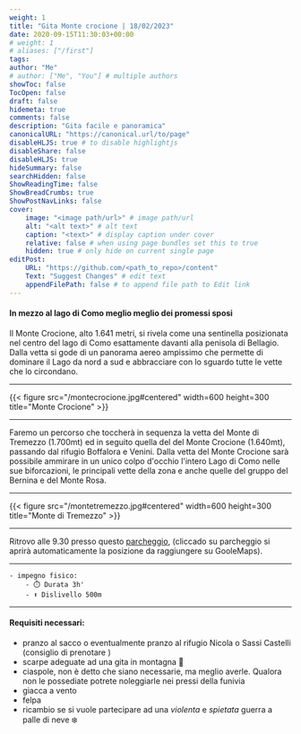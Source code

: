 ```yaml
---
weight: 1
title: "Gita Monte crocione | 18/02/2023"
date: 2020-09-15T11:30:03+00:00
# weight: 1
# aliases: ["/first"]
tags: 
author: "Me"
# author: ["Me", "You"] # multiple authors
showToc: false
TocOpen: false
draft: false
hidemeta: true
comments: false
description: "Gita facile e panoramica"
canonicalURL: "https://canonical.url/to/page"
disableHLJS: true # to disable highlightjs
disableShare: false
disableHLJS: true
hideSummary: false
searchHidden: false
ShowReadingTime: false
ShowBreadCrumbs: true
ShowPostNavLinks: false 
cover:
    image: "<image path/url>" # image path/url
    alt: "<alt text>" # alt text
    caption: "<text>" # display caption under cover
    relative: false # when using page bundles set this to true
    hidden: true # only hide on current single page
editPost:
    URL: "https://github.com/<path_to_repo>/content"
    Text: "Suggest Changes" # edit text
    appendFilePath: false # to append file path to Edit link
---
```




#### In mezzo al lago di Como meglio meglio dei promessi sposi 

<!--more--> 

Il Monte Crocione, alto 1.641 metri, si rivela come una sentinella posizionata nel centro del lago di Como esattamente davanti alla penisola di Bellagio. Dalla vetta si gode di un panorama aereo ampissimo che permette di dominare il Lago da nord a sud e abbracciare con lo sguardo tutte le vette che lo circondano.

---

{{< figure src="/montecrocione.jpg#centered" width=600 height=300 title="Monte Crocione" >}}

---
Faremo un percorso che toccherà in sequenza la vetta del Monte di Tremezzo (1.700mt) ed in seguito quella del del Monte Crocione (1.640mt), passando dal rifugio Boffalora e Venini. Dalla vetta del Monte Crocione sarà possibile ammirare in un unico colpo d'occhio l'intero Lago di Como nelle sue biforcazioni, le principali vette della zona e anche quelle del gruppo del Bernina e del Monte Rosa.

---

{{< figure src="/montetremezzo.jpg#centered" width=600 height=300 title="Monte di Tremezzo" >}}

---

Ritrovo alle 9.30 presso questo [parcheggio](https://goo.gl/maps/xJxCTkQrwWsMoUVv5), (cliccado su parcheggio si aprirà automaticamente la posizione da raggiungere su GooleMaps).

--- 
   
    - impegno fisico:
        - ⏱️ Durata 3h'
        - ⬆️ Dislivello 500m

---
#### Requisiti necessari:  
- pranzo al sacco o eventualmente pranzo al rifugio Nicola o Sassi Castelli (consiglio di prenotare )
- scarpe adeguate ad una gita in montagna 🥾 
- ciaspole, non è detto che siano necessarie, ma meglio averle. Qualora non le possediate potrete noleggiarle nei pressi della funivia 
- giacca a vento
- felpa
- ricambio se si vuole partecipare ad una *violenta* e *spietata* guerra a palle di neve ❄️